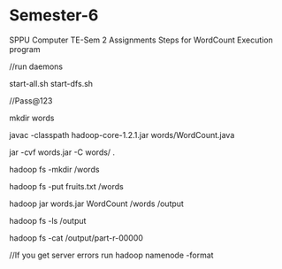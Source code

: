 # Semester-6
SPPU Computer TE-Sem 2 Assignments
Steps for WordCount Execution program

//run daemons

start-all.sh
start-dfs.sh

//Pass@123

mkdir words

javac -classpath hadoop-core-1.2.1.jar words/WordCount.java

jar -cvf words.jar -C words/ .

hadoop fs -mkdir /words

hadoop fs -put fruits.txt /words

hadoop jar words.jar WordCount /words /output

hadoop fs -ls /output

hadoop fs -cat /output/part-r-00000

//If you get server errors run
hadoop namenode -format
